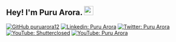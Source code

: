 ## Hey! I'm Puru Arora. <img src="https://media.giphy.com/media/hvRJCLFzcasrR4ia7z/giphy.gif" width="25px">

[![GitHub puruarora12](https://img.shields.io/github/followers/puruarora12?label=follow&style=social)](https://github.com/puruarora12)
[![Linkedin: Puru Arora](https://img.shields.io/badge/-puru%20arora-blue?style=flat-square&logo=Linkedin&logoColor=white&link=https://www.linkedin.com/in/puruarora/)](https://www.linkedin.com/in/puruarora/)
[![Twitter: Puru Arora](https://img.shields.io/twitter/follow/shutterclosed?style=social)](https://twitter.com/shutterclosed)
[![YouTube: Shutterclosed](https://img.shields.io/badge/YouTube-Shutterclosed-red)](https://youtube.com/c/shutterclosed)
[![YouTube: Puru Arora](https://img.shields.io/badge/YouTube-Puru%20Arora-red)](https://www.youtube.com/channel/UC4fll5GDEHzHLGjO1aHpXLA)

 
